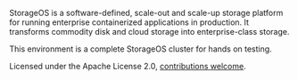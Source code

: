 StorageOS is a software-defined, scale-out and scale-up storage platform for running enterprise containerized applications in production. It transforms commodity disk and cloud storage into enterprise-class storage.

This environment is a complete StorageOS cluster for hands on testing.

Licensed under the Apache License 2.0,  [contributions welcome](https://github.com/storageos/tutorials).
